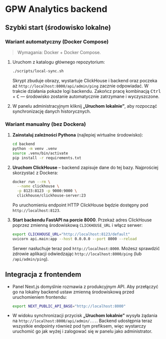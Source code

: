 # GPW Analytics backend

## Szybki start (środowisko lokalne)

### Wariant automatyczny (Docker Compose)

> Wymagania: Docker + Docker Compose.

1. Uruchom z katalogu głównego repozytorium:

   ```bash
   ./scripts/local-sync.sh
   ```

   Skrypt zbuduje obrazy, wystartuje ClickHouse i backend oraz poczeka aż
   `http://localhost:8000/api/admin/ping` zacznie odpowiadać. W trakcie działania
   pokaże logi backendu. Zakończ pracę kombinacją <kbd>Ctrl</kbd> + <kbd>C</kbd> —
   środowisko zostanie automatycznie zatrzymane i wyczyszczone.

2. W panelu administracyjnym kliknij **„Uruchom lokalnie”**, aby rozpocząć
   synchronizację danych historycznych.

### Wariant manualny (bez Dockera)

1. **Zainstaluj zależności Pythona** (najlepiej wirtualne środowisko):

   ```bash
   cd backend
   python -m venv .venv
   source .venv/bin/activate
   pip install -r requirements.txt
   ```

2. **Uruchom ClickHouse** – backend zapisuje dane do tej bazy. Najprościej
   skorzystać z Dockera:

   ```bash
   docker run --rm \
     --name clickhouse \
     -p 8123:8123 -p 9000:9000 \
     clickhouse/clickhouse-server:23
   ```

   Po uruchomieniu endpoint HTTP ClickHouse będzie dostępny pod
   `http://localhost:8123`.

3. **Start backendu FastAPI na porcie 8000**. Przekaż adres ClickHouse poprzez
   zmienną środowiskową `CLICKHOUSE_URL` i włącz serwer:

   ```bash
   export CLICKHOUSE_URL="http://localhost:8123/default"
   uvicorn api.main:app --host 0.0.0.0 --port 8000 --reload
   ```

   Serwer nasłuchuje teraz pod `http://localhost:8000`. Możesz sprawdzić zdrowie
   aplikacji odwiedzając `http://localhost:8000/ping` (lub `/api/admin/ping`).

## Integracja z frontendem

- Panel Next.js domyślnie rozmawia z produkcyjnym API. Aby przełączyć go na
  lokalny backend ustaw zmienną środowiskową przed uruchomieniem frontendu:

  ```bash
  export NEXT_PUBLIC_API_BASE="http://localhost:8000"
  ```

- W widoku synchronizacji przycisk **„Uruchom lokalnie”** wysyła żądania na
  `http://localhost:8000/api/admin/...`. Backend udostępnia teraz wszystkie
  endpointy również pod tym prefiksem, więc wystarczy uruchomić go jak wyżej i
  zalogować się w panelu jako administrator.

